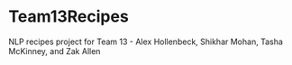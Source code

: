# Team13Recipes
NLP recipes project for Team 13 - Alex Hollenbeck, Shikhar Mohan, Tasha McKinney, and Zak Allen
